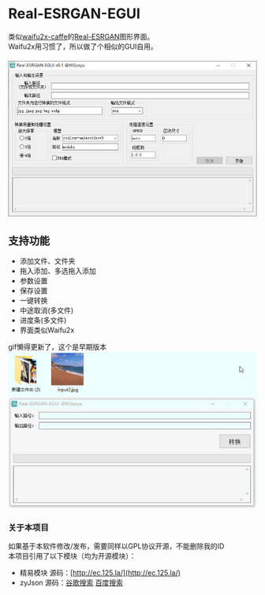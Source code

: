 # Real-ESRGAN-EGUI
类似[waifu2x-caffe](https://github.com/lltcggie/waifu2x-caffe)的[Real-ESRGAN](https://github.com/xinntao/Real-ESRGAN)图形界面。  
Waifu2x用习惯了，所以做了个相似的GUI自用。  
　　  
![](png.png)
## 支持功能
- 添加文件、文件夹
- 拖入添加、多选拖入添加
- 参数设置
- 保存设置
- 一键转换
- 中途取消(多文件)
- 进度条(多文件)
- 界面类似Waifu2x

gif懒得更新了，这个是早期版本  
![](GIF.gif)

### 关于本项目
如果基于本软件修改/发布，需要同样以GPL协议开源，不能删除我的ID  
本项目引用了以下模块（均为开源模块）：  
* 精易模块 源码：[http://ec.125.la/](http://ec.125.la/)
* zyJson 源码：[谷歌搜索](https://www.google.com/search?q=%E6%98%93%E8%AF%AD%E8%A8%80+zyjson&nfpr=1) [百度搜索](https://www.baidu.com/s?wd=%E6%98%93%E8%AF%AD%E8%A8%80%20zyjson)
